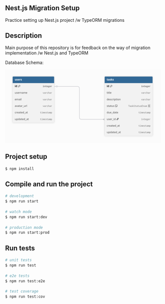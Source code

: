## Nest.js Migration Setup

Practice setting up Nest.js project /w TypeORM migrations

## Description

Main purpose of this repository is for feedback on the way of migration implementation /w Nest.js and TypeORM

Database Schema:

![Database Schema](./docs/db-schema.png)

## Project setup

```bash
$ npm install
```

## Compile and run the project

```bash
# development
$ npm run start

# watch mode
$ npm run start:dev

# production mode
$ npm run start:prod
```

## Run tests

```bash
# unit tests
$ npm run test

# e2e tests
$ npm run test:e2e

# test coverage
$ npm run test:cov
```
